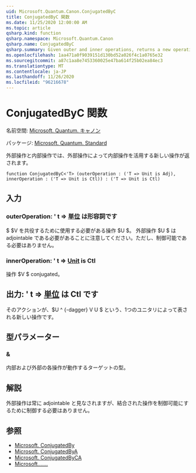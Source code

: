 ```yaml
---
uid: Microsoft.Quantum.Canon.ConjugatedByC
title: ConjugatedByC 関数
ms.date: 11/25/2020 12:00:00 AM
ms.topic: article
qsharp.kind: function
qsharp.namespace: Microsoft.Quantum.Canon
qsharp.name: ConjugatedByC
qsharp.summary: Given outer and inner operations, returns a new operation that conjugates the inner operation by the outer operation.
ms.openlocfilehash: 1aa471a0f9039151d130bd52a026f4c1a0765e32
ms.sourcegitcommit: a87c1aa8e7453360025e47ba614f25b02ea84ec3
ms.translationtype: MT
ms.contentlocale: ja-JP
ms.lasthandoff: 11/26/2020
ms.locfileid: "96216678"
---
```

# <a name="conjugatedbyc-function"></a>ConjugatedByC 関数

名前空間: [Microsoft. Quantum. キャノン](xref:Microsoft.Quantum.Canon)

パッケージ: [Microsoft. Quantum. Standard](https://nuget.org/packages/Microsoft.Quantum.Standard)


外部操作と内部操作では、外部操作によって内部操作を活用する新しい操作が返されます。

```qsharp
function ConjugatedByC<'T> (outerOperation : ('T => Unit is Adj), innerOperation : ('T => Unit is Ctl)) : ('T => Unit is Ctl)
```


## <a name="input"></a>入力

### <a name="outeroperation--t--unit--is-adj"></a>outerOperation: ' t => [単位](xref:microsoft.quantum.lang-ref.unit)  は形容詞です

$ $V を共役するために使用する必要がある操作 $U $。 外部操作 $U $ は adjointable である必要があることに注意してください。ただし、制御可能である必要はありません。


### <a name="inneroperation--t--unit--is-ctl"></a>innerOperation: ' t => [Unit](xref:microsoft.quantum.lang-ref.unit)  is Ctl

操作 $V $ conjugated。



## <a name="output--t--unit--is-ctl"></a>出力: ' t => [単位](xref:microsoft.quantum.lang-ref.unit)  は Ctl です

そのアクションが、$U ^ {-dagger} V U $ という、1つのユニタリによって表される新しい操作です。

## <a name="type-parameters"></a>型パラメーター

### <a name="t"></a>&

内部および外部の各操作が動作するターゲットの型。

## <a name="remarks"></a>解説

外部操作は常に adjointable と見なされますが、結合された操作を制御可能にするために制御する必要はありません。

## <a name="see-also"></a>参照

- [Microsoft. ConjugatedBy](xref:Microsoft.Quantum.Canon.ConjugatedBy)
- [Microsoft. ConjugatedByA](xref:Microsoft.Quantum.Canon.ConjugatedByA)
- [Microsoft. ConjugatedByCA](xref:Microsoft.Quantum.Canon.ConjugatedByCA)
- [Microsoft.......](xref:Microsoft.Quantum.Canon.ApplyWith)